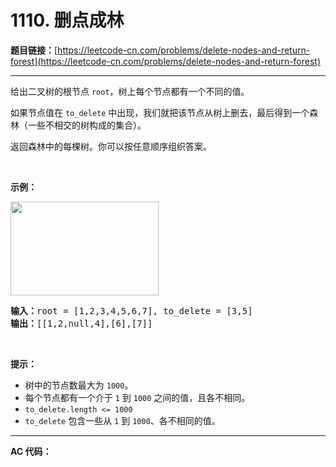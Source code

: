 # 1110. 删点成林

**题目链接：**[https://leetcode-cn.com/problems/delete-nodes-and-return-forest](https://leetcode-cn.com/problems/delete-nodes-and-return-forest)

---

<div class="content__1Y2H">
 <div class="notranslate">
  <p>给出二叉树的根节点&nbsp;<code>root</code>，树上每个节点都有一个不同的值。</p> 
  <p>如果节点值在&nbsp;<code>to_delete</code>&nbsp;中出现，我们就把该节点从树上删去，最后得到一个森林（一些不相交的树构成的集合）。</p> 
  <p>返回森林中的每棵树。你可以按任意顺序组织答案。</p> 
  <p>&nbsp;</p> 
  <p><strong>示例：</strong></p> 
  <p><strong><img style="height: 150px; width: 237px;" src="https://assets.leetcode-cn.com/aliyun-lc-upload/uploads/2019/07/05/screen-shot-2019-07-01-at-53836-pm.png" alt=""></strong></p> 
  <pre class="language-text"><strong>输入：</strong>root = [1,2,3,4,5,6,7], to_delete = [3,5]
<strong>输出：</strong>[[1,2,null,4],[6],[7]]
</pre> 
  <p>&nbsp;</p> 
  <p><strong>提示：</strong></p> 
  <ul> 
   <li>树中的节点数最大为&nbsp;<code>1000</code>。</li> 
   <li>每个节点都有一个介于&nbsp;<code>1</code> 到&nbsp;<code>1000</code>&nbsp;之间的值，且各不相同。</li> 
   <li><code>to_delete.length &lt;= 1000</code></li> 
   <li><code>to_delete</code> 包含一些从&nbsp;<code>1</code> 到&nbsp;<code>1000</code>、各不相同的值。</li> 
  </ul> 
 </div>
</div>

---

**AC 代码：**

```java

```